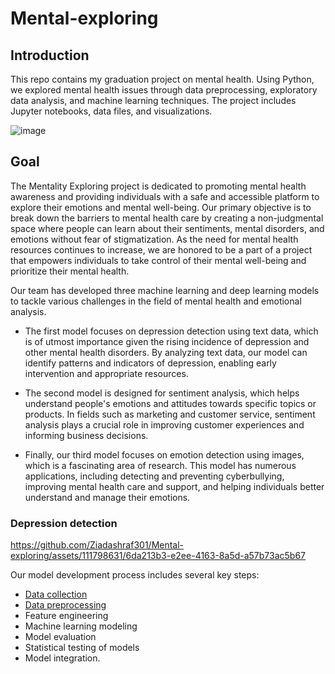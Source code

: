 # Mental-exploring
## Introduction
This repo contains my graduation project on mental health. Using Python, we explored mental health issues through data preprocessing, exploratory data analysis, and machine learning techniques. The project includes Jupyter notebooks, data files, and visualizations. 

![image](https://github.com/Ziadashraf301/Mental-exploring/assets/111798631/bd3fd80e-b057-49f8-a61b-e4cc9dfe1cff)


## Goal
The Mentality Exploring project is dedicated to promoting mental health awareness and providing individuals with a safe and accessible platform to explore their emotions and mental well-being. Our primary objective is to break down the barriers to mental health care by creating a non-judgmental space where people can learn about their sentiments, mental disorders, and emotions without fear of stigmatization. As the need for mental health resources continues to increase, we are honored to be a part of a project that empowers individuals to take control of their mental well-being and prioritize their mental health.

Our team has developed three machine learning and deep learning models to tackle various challenges in the field of mental health and emotional analysis.

- The first model focuses on depression detection using text data, which is of utmost importance given the rising incidence of depression and other mental health disorders. By analyzing text data, our model can identify patterns and indicators of depression, enabling early intervention and appropriate resources.

- The second model is designed for sentiment analysis, which helps understand people's emotions and attitudes towards specific topics or products. In fields such as marketing and customer service, sentiment analysis plays a crucial role in improving customer experiences and informing business decisions.

- Finally, our third model focuses on emotion detection using images, which is a fascinating area of research. This model has numerous applications, including detecting and preventing cyberbullying, improving mental health care and support, and helping individuals better understand and manage their emotions.

### Depression detection

https://github.com/Ziadashraf301/Mental-exploring/assets/111798631/6da213b3-e2ee-4163-8a5d-a57b73ac5b67

Our model development process includes several key steps:

- [Data collection](https://github.com/Ziadashraf301/Mental-exploring/blob/main/Data%20collection%20and%20preprocessing.ipynb)
- [Data preprocessing]([https://github.com/Ziadashraf301/Mental-exploring](https://github.com/Ziadashraf301/Mental-exploring/blob/main/Data%20collection%20and%20preprocessing.ipynb))
- Feature engineering
- Machine learning modeling
- Model evaluation
- Statistical testing of models
- Model integration.




